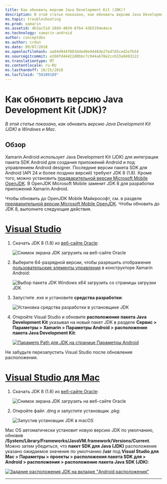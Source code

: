 ```yaml
---
title: Как обновить версию Java Development Kit (JDK)?
description: В этой статье показано, как обновить версию Java Development Kit (JDK) в Windows и Mac.
ms.topic: troubleshooting
ms.prod: xamarin
ms.assetid: 4b3ac51d-18dd-4034-87b4-4365194e4ece
ms.technology: xamarin-android
author: conceptdev
ms.author: crdun
ms.date: 09/07/2018
ms.openlocfilehash: aa04d944f803dded0e9448de27ed7d5ced2efb54
ms.sourcegitcommit: e268fd44422d0bbc7c944a678e2cc633a0493122
ms.translationtype: MT
ms.contentlocale: ru-RU
ms.lasthandoff: 10/25/2018
ms.locfileid: "50109189"
---
```

# <a name="how-do-i-update-the-java-development-kit-jdk-version"></a>Как обновить версию Java Development Kit (JDK)?

_В этой статье показано, как обновить версию Java Development Kit (JDK) в Windows и Mac._

## <a name="overview"></a>Обзор

Xamarin.Android использует Java Development Kit (JDK) для интеграции пакета SDK Android для создания приложений Android и под управлением Android designer. Последние версии пакета SDK для Android (API 24 и более поздних версий) требуют JDK 8 (1.8). Кроме того, можно установить [предварительной версии Microsoft Mobile OpenJDK](~/android/get-started/installation/openjdk.md). В OpenJDK Microsoft Mobile заменит JDK 8 для разработки приложений Xamarin.Android.

Чтобы обновить до OpenJDK Mobile Майкрософт, см. в разделе [предварительной версии Microsoft Mobile OpenJDK](~/android/get-started/installation/openjdk.md). Чтобы обновить до JDK 8, выполните следующие действия.

# <a name="visual-studiotabwindows"></a>[Visual Studio](#tab/windows)

1.  Скачать JDK 8 (1.8) из [веб-сайте Oracle](http://www.oracle.com/technetwork/java/javase/downloads/index.html):

    ![Снимок экрана JDK загрузить на веб-сайте Oracle](update-jdk-images/image1.png)

2.  Выберите 64-разрядной версии, чтобы разрешить отображение [пользовательские элементы управления](https://developer.xamarin.com/releases/vs/xamarin.vs_4/xamarin.vs_4.2/#androiddesignercustomcontrols) в конструкторе Xamarin Android:

    ![Выбор пакета JDK Windows x64 загрузить со страницы загрузки JDK](update-jdk-images/image2.png)

3.  Запустите .exe и установите **средства разработки**:

    ![Установка средства разработки в установщике JDK](update-jdk-images/image3.png)

4.  Откройте Visual Studio и обновите **расположение пакета Java Development Kit** указывал на новый пакет JDK в разделе **Сервис > Параметры > Xamarin > Параметры Android > расположение пакета Java Development Kit**:

    [![Параметр Path для JDK на странице Параметры Android](update-jdk-images/image4-sml.png)](update-jdk-images/image4.png#lightbox)

Не забудьте перезапустить Visual Studio после обновления расположения.

# <a name="visual-studio-for-mactabmacos"></a>[Visual Studio для Mac](#tab/macos)

1.  Скачать JDK 8 (1.8) из [веб-сайте Oracle](http://www.oracle.com/technetwork/java/javase/downloads/index.html):

    ![Снимок экрана JDK загрузить на веб-сайте Oracle](update-jdk-images/image1.png)

2.  Откройте файл .dmg и запустите установщик .pkg:

    ![Запустив установщик JDK в macOS](update-jdk-images/image5.png)

Mac OS автоматически установит новую версию JDK по умолчанию, обновив **/System/Library/Frameworks/JavaVM.framework/Versions/Current**. Можно затем убедиться, что **пакет SDK для Java (JDK)** расположение указано ожидаемое значение по умолчанию **/usr** под **Visual Studio для Mac > Параметры > проекты > расположения пакета SDK для > Android > расположения > расположение пакета Java SDK (JDK)**:

[![Задание расположения JDK на вкладке "Android расположения"](update-jdk-images/image6-sml.png)](update-jdk-images/image6.png#lightbox)

-----

